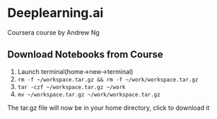 # Deeplearning.ai
Coursera course by Andrew Ng

## Download Notebooks from Course
   1. Launch terminal(home->new->terminal)
   2. ```rm -f ~/workspace.tar.gz && rm -f ~/work/workspace.tar.gz```
   3. ```tar -czf ~/workspace.tar.gz ~/work```
   4. ```mv ~/workspace.tar.gz ~/work/workspace.tar.gz```

The tar.gz file will now be in your home directory, click to download it
